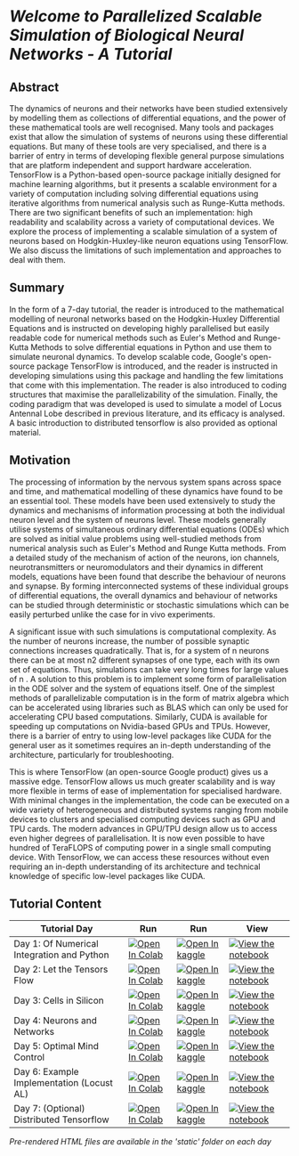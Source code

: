 # ***Welcome to Parallelized Scalable Simulation of Biological Neural Networks - A Tutorial***

## Abstract

The dynamics of neurons and their networks have been studied extensively by modelling them as collections of differential equations, and the power of these mathematical tools are well recognised. Many tools and packages exist that allow the simulation of systems of neurons using these differential equations. But many of these tools are very specialised, and there is a barrier of entry in terms of developing flexible general purpose simulations that are platform independent and support hardware acceleration. TensorFlow is a Python-based open-source package initially designed for machine learning algorithms, but it presents a scalable environment for a variety of computation including solving differential equations using iterative algorithms from numerical analysis such as Runge-Kutta methods. There are two significant benefits of such an implementation: high readability and scalability across a variety of computational devices. We explore the process of implementing a scalable simulation of a system of neurons based on Hodgkin-Huxley-like neuron equations using TensorFlow. We also discuss the limitations of such implementation and approaches to deal with them.

## Summary

In the form of a 7-day tutorial, the reader is introduced to the mathematical modelling of neuronal networks based on the Hodgkin-Huxley Differential Equations and is instructed on developing highly parallelised but easily readable code for numerical methods such as Euler's Method and Runge-Kutta Methods to solve differential equations in Python and use them to simulate neuronal dynamics. To develop scalable code, Google's open-source package TensorFlow is introduced, and the reader is instructed in developing simulations using this package and handling the few limitations that come with this implementation. The reader is also introduced to coding structures that maximise the parallelizability of the simulation. Finally, the coding paradigm that was developed is used to simulate a model of Locus Antennal Lobe described in previous literature, and its efficacy is analysed. A basic introduction to distributed tensorflow is also provided as optional material.

## Motivation

The processing of information by the nervous system spans across space and time, and mathematical modelling of these dynamics have found to be an essential tool. These models have been used extensively to study the dynamics and mechanisms of information processing at both the individual neuron level and the system of neurons level. These models generally utilise systems of simultaneous ordinary differential equations (ODEs) which are solved as initial value problems using well-studied methods from numerical analysis such as Euler's Method and Runge Kutta methods. From a detailed study of the mechanism of action of the neurons, ion channels, neurotransmitters or neuromodulators and their dynamics in different models, equations have been found that describe the behaviour of neurons and synapse. By forming interconnected systems of these individual groups of differential equations, the overall dynamics and behaviour of networks can be studied through deterministic or stochastic simulations which can be easily perturbed unlike the case for in vivo experiments.

A significant issue with such simulations is computational complexity. As the number of neurons increase, the number of possible synaptic connections increases quadratically. That is, for a system of  n  neurons there can be at most  n2  different synapses of one type, each with its own set of equations. Thus, simulations can take very long times for large values of  n . A solution to this problem is to implement some form of parallelisation in the ODE solver and the system of equations itself. One of the simplest methods of parallelizable computation is in the form of matrix algebra which can be accelerated using libraries such as BLAS which can only be used for accelerating CPU based computations. Similarly, CUDA is available for speeding up computations on Nvidia-based GPUs and TPUs. However, there is a barrier of entry to using low-level packages like CUDA for the general user as it sometimes requires an in-depth understanding of the architecture, particularly for troubleshooting.

This is where TensorFlow (an open-source Google product) gives us a massive edge. TensorFlow allows us much greater scalability and is way more flexible in terms of ease of implementation for specialised hardware. With minimal changes in the implementation, the code can be executed on a wide variety of heterogeneous and distributed systems ranging from mobile devices to clusters and specialised computing devices such as GPU and TPU cards. The modern advances in GPU/TPU design allow us to access even higher degrees of parallelisation. It is now even possible to have hundred of TeraFLOPS of computing power in a single small computing device. With TensorFlow, we can access these resources without even requiring an in-depth understanding of its architecture and technical knowledge of specific low-level packages like CUDA.

## Tutorial Content

| Tutorial Day | Run | Run | View |
| ------------------------------------------ | --- | --- | ---- |
| Day 1: Of Numerical Integration and Python | [![Open In Colab](https://colab.research.google.com/assets/colab-badge.svg)](https://colab.research.google.com/github/neurorishika/PSST/blob/master/Tutorial/Day%201%20Of%20Numerical%20Integration%20and%20Python/Day%201.ipynb) | [![Open In kaggle](https://kaggle.com/static/images/open-in-kaggle.svg)](https://kaggle.com/kernels/welcome?src=https://raw.githubusercontent.com/neurorishika/PSST/master/Tutorial/Day%201%20Of%20Numerical%20Integration%20and%20Python/Day%201.ipynb) | [![View the notebook](https://img.shields.io/badge/render-nbviewer-orange.svg)](https://nbviewer.jupyter.org/github/neurorishika/PSST/blob/master/Tutorial/Day%201%20Of%20Numerical%20Integration%20and%20Python/Day%201.ipynb?flush_cache=true) |
| Day 2: Let the Tensors Flow | [![Open In Colab](https://colab.research.google.com/assets/colab-badge.svg)](https://colab.research.google.com/github/neurorishika/PSST/blob/master/Tutorial/Day%202%20Let%20the%20Tensors%20Flow/Day%202.ipynb) | [![Open In kaggle](https://kaggle.com/static/images/open-in-kaggle.svg)](https://kaggle.com/kernels/welcome?src=https://raw.githubusercontent.com/neurorishika/PSST/master/Tutorial/Day%202%20Let%20the%20Tensors%20Flow/Day%202.ipynb) | [![View the notebook](https://img.shields.io/badge/render-nbviewer-orange.svg)](https://nbviewer.jupyter.org/github/neurorishika/PSST/blob/master/Tutorial/Day%202%20Let%20the%20Tensors%20Flow/Day%202.ipynb?flush_cache=true) |
| Day 3: Cells in Silicon | [![Open In Colab](https://colab.research.google.com/assets/colab-badge.svg)](https://colab.research.google.com/github/neurorishika/PSST/blob/master/Tutorial/Day%203%20Cells%20in%20Silicon/Day%203.ipynb) | [![Open In kaggle](https://kaggle.com/static/images/open-in-kaggle.svg)](https://kaggle.com/kernels/welcome?src=https://raw.githubusercontent.com/neurorishika/PSST/master/Tutorial/Day%203%20Cells%20in%20Silicon/Day%203.ipynb) | [![View the notebook](https://img.shields.io/badge/render-nbviewer-orange.svg)](https://nbviewer.jupyter.org/github/neurorishika/PSST/blob/master/Tutorial/Day%203%20Cells%20in%20Silicon/Day%203.ipynb?flush_cache=true) |
| Day 4: Neurons and Networks | [![Open In Colab](https://colab.research.google.com/assets/colab-badge.svg)](https://colab.research.google.com/github/neurorishika/PSST/blob/master/Tutorial/Day%204%20Neurons%20and%20Networks/Day%204.ipynb) | [![Open In kaggle](https://kaggle.com/static/images/open-in-kaggle.svg)](https://kaggle.com/kernels/welcome?src=https://raw.githubusercontent.com/neurorishika/PSST/master/Tutorial/Day%204%20Neurons%20and%20Networks/Day%204.ipynb) | [![View the notebook](https://img.shields.io/badge/render-nbviewer-orange.svg)](https://nbviewer.jupyter.org/github/neurorishika/PSST/blob/master/Tutorial/Day%204%20Neurons%20and%20Networks/Day%204.ipynb?flush_cache=true) |
| Day 5: Optimal Mind Control | [![Open In Colab](https://colab.research.google.com/assets/colab-badge.svg)](https://colab.research.google.com/github/neurorishika/PSST/blob/master/Tutorial/Day%205%20Optimal%20Mind%20Control/Day%205.ipynb) | [![Open In kaggle](https://kaggle.com/static/images/open-in-kaggle.svg)](https://kaggle.com/kernels/welcome?src=https://raw.githubusercontent.com/neurorishika/PSST/master/Tutorial/Day%205%20Optimal%20Mind%20Control/Day%205.ipynb) | [![View the notebook](https://img.shields.io/badge/render-nbviewer-orange.svg)](https://nbviewer.jupyter.org/github/neurorishika/PSST/blob/master/Tutorial/Day%205%20Optimal%20Mind%20Control/Day%205.ipynb?flush_cache=true) |
| Day 6: Example Implementation (Locust AL) | [![Open In Colab](https://colab.research.google.com/assets/colab-badge.svg)](https://colab.research.google.com/github/neurorishika/PSST/blob/master/Tutorial/Example%20Implementation%20Locust%20AL/Example.ipynb) | [![Open In kaggle](https://kaggle.com/static/images/open-in-kaggle.svg)](https://kaggle.com/kernels/welcome?src=https://raw.githubusercontent.com/neurorishika/PSST/master/Tutorial/Example%20Implementation%20Locust%20AL/Example.ipynb) | [![View the notebook](https://img.shields.io/badge/render-nbviewer-orange.svg)](https://nbviewer.jupyter.org/github/neurorishika/PSST/blob/master/Tutorial/Example%20Implementation%20Locust%20AL/Example.ipynb?flush_cache=true) |
| Day 7: (Optional) Distributed Tensorflow | [![Open In Colab](https://colab.research.google.com/assets/colab-badge.svg)](https://colab.research.google.com/github/neurorishika/PSST/blob/master/Tutorial/Optional%20Material/Distributed%20TensorFlow/Distributed%20TensorFlow.ipynb) | [![Open In kaggle](https://kaggle.com/static/images/open-in-kaggle.svg)](https://kaggle.com/kernels/welcome?src=https://raw.githubusercontent.com/neurorishika/PSST/master/Tutorial/Optional%20Material/Distributed%20TensorFlow/Distributed%20TensorFlow.ipynb) | [![View the notebook](https://img.shields.io/badge/render-nbviewer-orange.svg)](https://nbviewer.jupyter.org/github/neurorishika/PSST/blob/master/Tutorial/Optional%20Material/Distributed%20TensorFlow/Distributed%20TensorFlow.ipynb?flush_cache=true) |

*Pre-rendered HTML files are available in the 'static' folder on each day*